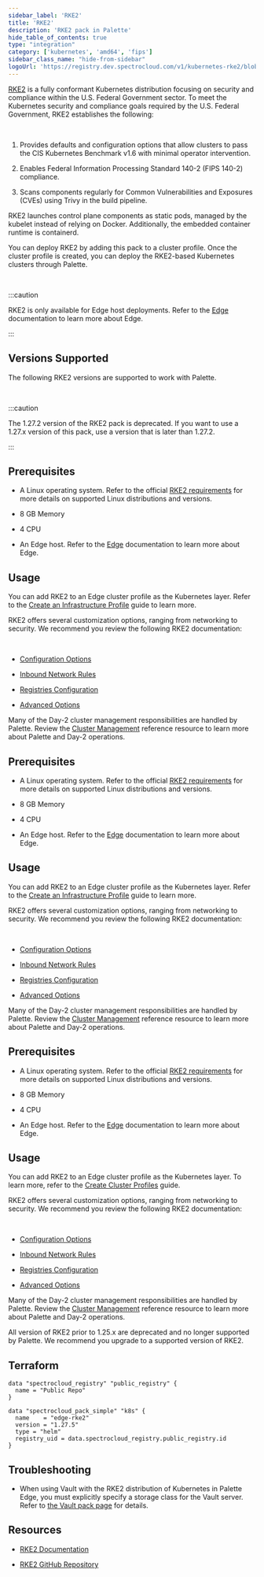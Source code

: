 ```yaml
---
sidebar_label: 'RKE2'
title: 'RKE2'
description: 'RKE2 pack in Palette'
hide_table_of_contents: true
type: "integration"
category: ['kubernetes', 'amd64', 'fips']
sidebar_class_name: "hide-from-sidebar"
logoUrl: 'https://registry.dev.spectrocloud.com/v1/kubernetes-rke2/blobs/sha256:47cde61005d9996f1571c132ba9f753982134a7a0d8e445e27001ab8519e6051?type=image/png'
---
```


[RKE2](https://docs.rke2.io/) is a fully conformant Kubernetes distribution focusing on security and compliance within the U.S. Federal Government sector. To meet the Kubernetes security and compliance goals required by the U.S. Federal Government, RKE2 establishes the following:

  <br />

1. Provides defaults and configuration options that allow clusters to pass the CIS Kubernetes Benchmark v1.6 with minimal operator intervention.


2. Enables Federal Information Processing Standard 140-2 (FIPS 140-2) compliance.


3. Scans components regularly for Common Vulnerabilities and Exposures (CVEs) using Trivy in the build pipeline.


RKE2 launches control plane components as static pods, managed by the kubelet instead of relying on Docker. Additionally, the embedded container runtime is containerd.

You can deploy RKE2 by adding this pack to a cluster profile. Once the cluster profile is created, you can deploy the RKE2-based Kubernetes clusters through Palette.


<br />

:::caution

RKE2 is only available for Edge host deployments. Refer to the [Edge](../clusters/edge/edge.md) documentation to learn more about Edge.

:::

## Versions Supported

The following RKE2 versions are supported to work with Palette.

<br />

<Tabs queryString="versions">
<TabItem label="1.27.x" value="k8s_rke2_1.27.x">

:::caution

The 1.27.2 version of the RKE2 pack is deprecated. If you want to use a 1.27.x version of this pack, use a version that is later than 1.27.2. 

:::

## Prerequisites

- A Linux operating system. Refer to the official [RKE2 requirements](https://docs.rke2.io/install/requirements) for more details on supported Linux distributions and versions.

- 8 GB Memory 

- 4 CPU

- An Edge host. Refer to the [Edge](../clusters/edge/edge.md) documentation to learn more about Edge.


## Usage

You can add RKE2 to an Edge cluster profile as the Kubernetes layer. Refer to the [Create an Infrastructure Profile](../profiles/cluster-profiles/create-cluster-profiles/create-infrastructure-profile.md) guide to learn more.

RKE2 offers several customization options, ranging from networking to security. We recommend you review the following RKE2 documentation:

<br />


- [Configuration Options](https://docs.rke2.io/install/configuration)


- [Inbound Network Rules](https://docs.rke2.io/install/requirements#inbound-network-rules)


- [Registries Configuration](https://docs.rke2.io/install/containerd_registry_configuration)


- [Advanced Options](https://docs.rke2.io/advanced)


Many of the Day-2 cluster management responsibilities are handled by Palette. Review the [Cluster Management](../clusters/cluster-management/cluster-management.md) reference resource to learn more about Palette and Day-2 operations.

</TabItem>
<TabItem label="1.26.x" value="k8s_rke2_1.26.x">


## Prerequisites

- A Linux operating system. Refer to the official [RKE2 requirements](https://docs.rke2.io/install/requirements) for more details on supported Linux distributions and versions.

- 8 GB Memory 

- 4 CPU

- An Edge host. Refer to the [Edge](../clusters/edge/edge.md) documentation to learn more about Edge.


## Usage

You can add RKE2 to an Edge cluster profile as the Kubernetes layer. Refer to the [Create an Infrastructure Profile](../profiles/cluster-profiles/create-cluster-profiles/create-infrastructure-profile.md) guide to learn more.

RKE2 offers several customization options, ranging from networking to security. We recommend you review the following RKE2 documentation:

<br />


- [Configuration Options](https://docs.rke2.io/install/configuration)


- [Inbound Network Rules](https://docs.rke2.io/install/requirements#inbound-network-rules)


- [Registries Configuration](https://docs.rke2.io/install/containerd_registry_configuration)


- [Advanced Options](https://docs.rke2.io/advanced)


Many of the Day-2 cluster management responsibilities are handled by Palette. Review the [Cluster Management](../clusters/cluster-management/cluster-management.md) reference resource to learn more about Palette and Day-2 operations.

</TabItem>
<TabItem label="1.25.x" value="k8s_rke2_1.25.x">


## Prerequisites

- A Linux operating system. Refer to the official [RKE2 requirements](https://docs.rke2.io/install/requirements) for more details on supported Linux distributions and versions.

- 8 GB Memory 

- 4 CPU

- An Edge host. Refer to the [Edge](../clusters/edge/edge.md) documentation to learn more about Edge.

## Usage

You can add RKE2 to an Edge cluster profile as the Kubernetes layer. To learn more, refer to the [Create Cluster Profiles](../profiles/cluster-profiles/create-cluster-profiles/create-cluster-profiles.md) guide.

RKE2 offers several customization options, ranging from networking to security. We recommend you review the following RKE2 documentation:

<br />


- [Configuration Options](https://docs.rke2.io/install/configuration)


- [Inbound Network Rules](https://docs.rke2.io/install/requirements#inbound-network-rules)


- [Registries Configuration](https://docs.rke2.io/install/containerd_registry_configuration)


- [Advanced Options](https://docs.rke2.io/advanced)


Many of the Day-2 cluster management responsibilities are handled by Palette. Review the [Cluster Management](../clusters/cluster-management/cluster-management.md) reference resource to learn more about Palette and Day-2 operations.

</TabItem>


<TabItem label="Deprecated" value="k8s_rke2_deprecated">

All version of RKE2 prior to 1.25.x are deprecated and no longer supported by Palette. We recommend you upgrade to a supported version of RKE2.


</TabItem>
</Tabs>



## Terraform

```hcl
data "spectrocloud_registry" "public_registry" {
  name = "Public Repo"
}

data "spectrocloud_pack_simple" "k8s" {
  name    = "edge-rke2"
  version = "1.27.5"
  type = "helm"
  registry_uid = data.spectrocloud_registry.public_registry.id
}
```

## Troubleshooting

- When using Vault with the RKE2 distribution of Kubernetes in Palette Edge, you must explicitly specify a storage class for the Vault server. Refer to [the Vault pack page](./vault.md#parameters) for details.

## Resources

- [RKE2 Documentation](https://docs.rke2.io)


- [RKE2 GitHub Repository](https://github.com/rancher/rke2)